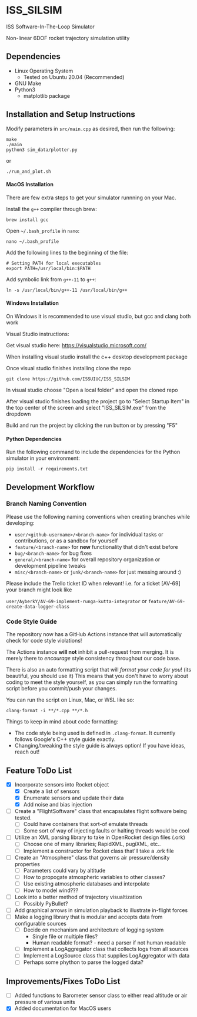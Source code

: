 # ISS_SILSIM

ISS Software-In-The-Loop Simulator

Non-linear 6DOF rocket trajectory simulation utility

## Dependencies
- Linux Operating System
	- Tested on Ubuntu 20.04 (Recommended)
- GNU Make
- Python3
	- matplotlib package

## Installation and Setup Instructions

Modify parameters in `src/main.cpp` as desired, then run the following:

```
make
./main
python3 sim_data/plotter.py
```
or
```
./run_and_plot.sh
```

#### MacOS Installation

There are few extra steps to get your simulator runnning on your Mac.

Install the `g++` compiler through brew:

```
brew install gcc
```

Open `~/.bash_profile` in `nano`:

```
nano ~/.bash_profile
```

Add the following lines to the beginning of the file:

```
# Setting PATH for local executables
export PATH=/usr/local/bin:$PATH
```

Add symbolic link from `g++-11` to `g++`:

```
ln -s /usr/local/bin/g++-11 /usr/local/bin/g++
```
#### Windows Installation

On Windows it is recommended to use visual studio, but gcc and clang both work

Visual Studio instructions:

Get visual studio here: https://visualstudio.microsoft.com/

When installing visual studio install the c++ desktop development package

Once visual studio finishes installing clone the repo

`git clone https://github.com/ISSUIUC/ISS_SILSIM`

In visual studio choose "Open a local folder" and open the cloned repo

After visual studio finishes loading the project go to "Select Startup Item" in the top center of the screen and select "ISS_SILSIM.exe" from the dropdown

Build and run the project by clicking the run button or by pressing "F5"

#### Python Dependencies

Run the following command to include the dependencies for the Python simulator in your environment:

```
pip install -r requirements.txt
```


## Development Workflow

### Branch Naming Convention
Please use the following naming conventions when creating branches while developing:

- `user/<github-username>/<branch-name>` for individual tasks or contributions, or as a sandbox for yourself
- `feature/<branch-name>` for **new** functionality that didn't exist before
- `bug/<branch-name>` for bug fixes
- `general/<branch-name>` for overall repository organization or development pipeline tweaks
- `misc/<branch-name>` or `junk/<branch-name>` for just messing around :)

Please include the Trello ticket ID when relevant! i.e. for a ticket [AV-69] your branch might look like

`user/AyberkY/AV-69-implement-runga-kutta-integrator`
or
`feature/AV-69-create-data-logger-class`

### Code Style Guide
The repository now has a GitHub Actions instance that will automatically check for code style violations!

The Actions instance **will not** inhibit a pull-request from merging. It is merely there to _encourage_ style consistency throughout our code base.

There is also an auto formatting script that will _format your code for you_! (its beautiful, you should use it) This means that you don't have to worry about coding to meet the style yourself, as you can simply run the formatting script before you commit/push your changes.

You can run the script on Linux, Mac, or WSL like so:
```
clang-format -i **/*.cpp **/*.h
```

Things to keep in mind about code formatting:
- The code style being used is defined in `.clang-format`. It currently follows Google's C++ style guide exactly.
- Changing/tweaking the style guide is always option! If you have ideas, reach out!



## Feature ToDo List

- [x] Incorporate sensors into Rocket object
	- [x] Create a list of sensors
	- [x] Enumerate sensors and update their data
	- [x] Add noise and bias injection
- [ ] Create a "FlightSoftware" class that encapsulates flight software being tested.
	- [ ] Could have containers that sort-of emulate threads
	- [ ] Some sort of way of injecting faults or halting threads would be cool
- [ ] Utilize an XML parsing library to take in OpenRocket design files (.ork)
	- [ ] Choose one of many libraries; RapidXML, pugiXML, etc..
	- [ ] Implement a constructor for Rocket class that'll take a .ork file
- [ ] Create an "Atmosphere" class that governs air pressure/density properties
	- [ ] Parameters could vary by altitude
	- [ ] How to propogate atmospheric variables to other classes?
	- [ ] Use existing atmospheric databases and interpolate
	- [ ] How to model wind???
- [ ] Look into a better method of trajectory visualtization
	- [ ] Possibly PyBullet?
- [ ] Add graphical arrows in simulation playback to illustrate in-flight forces
- [ ] Make a logging library that is modular and accepts data from configurable sources
	- [ ] Decide on mechanism and architecture of logging system
		- Single file or multiple files?
		- Human readable format? - need a parser if not human readable
	- [ ] Implement a LogAggregator class that collects logs from all sources
	- [ ] Implement a LogSource class that supplies LogAggregator with data 
	- [ ] Perhaps some phython to parse the logged data?

## Improvements/Fixes ToDo List

- [ ] Added functions to Barometer sensor class to either read altitude or air pressure of various units
- [x] Added documentation for MacOS users
